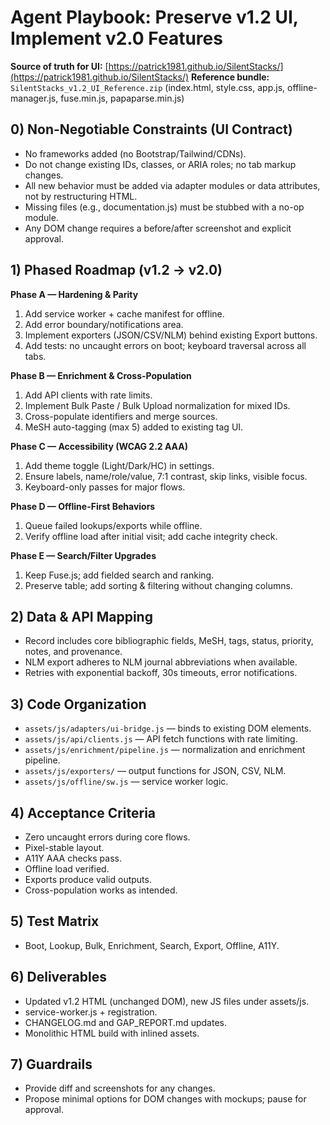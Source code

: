 # Agent Playbook: Preserve v1.2 UI, Implement v2.0 Features

**Source of truth for UI:** [https://patrick1981.github.io/SilentStacks/](https://patrick1981.github.io/SilentStacks/)
**Reference bundle:** `SilentStacks_v1.2_UI_Reference.zip` (index.html, style.css, app.js, offline-manager.js, fuse.min.js, papaparse.min.js)

## 0) Non-Negotiable Constraints (UI Contract)

* No frameworks added (no Bootstrap/Tailwind/CDNs).
* Do not change existing IDs, classes, or ARIA roles; no tab markup changes.
* All new behavior must be added via adapter modules or data attributes, not by restructuring HTML.
* Missing files (e.g., documentation.js) must be stubbed with a no-op module.
* Any DOM change requires a before/after screenshot and explicit approval.

## 1) Phased Roadmap (v1.2 → v2.0)

**Phase A — Hardening & Parity**

1. Add service worker + cache manifest for offline.
2. Add error boundary/notifications area.
3. Implement exporters (JSON/CSV/NLM) behind existing Export buttons.
4. Add tests: no uncaught errors on boot; keyboard traversal across all tabs.

**Phase B — Enrichment & Cross-Population**

1. Add API clients with rate limits.
2. Implement Bulk Paste / Bulk Upload normalization for mixed IDs.
3. Cross-populate identifiers and merge sources.
4. MeSH auto-tagging (max 5) added to existing tag UI.

**Phase C — Accessibility (WCAG 2.2 AAA)**

1. Add theme toggle (Light/Dark/HC) in settings.
2. Ensure labels, name/role/value, 7:1 contrast, skip links, visible focus.
3. Keyboard-only passes for major flows.

**Phase D — Offline-First Behaviors**

1. Queue failed lookups/exports while offline.
2. Verify offline load after initial visit; add cache integrity check.

**Phase E — Search/Filter Upgrades**

1. Keep Fuse.js; add fielded search and ranking.
2. Preserve table; add sorting & filtering without changing columns.

## 2) Data & API Mapping

* Record includes core bibliographic fields, MeSH, tags, status, priority, notes, and provenance.
* NLM export adheres to NLM journal abbreviations when available.
* Retries with exponential backoff, 30s timeouts, error notifications.

## 3) Code Organization

* `assets/js/adapters/ui-bridge.js` — binds to existing DOM elements.
* `assets/js/api/clients.js` — API fetch functions with rate limiting.
* `assets/js/enrichment/pipeline.js` — normalization and enrichment pipeline.
* `assets/js/exporters/` — output functions for JSON, CSV, NLM.
* `assets/js/offline/sw.js` — service worker logic.

## 4) Acceptance Criteria

* Zero uncaught errors during core flows.
* Pixel-stable layout.
* A11Y AAA checks pass.
* Offline load verified.
* Exports produce valid outputs.
* Cross-population works as intended.

## 5) Test Matrix

* Boot, Lookup, Bulk, Enrichment, Search, Export, Offline, A11Y.

## 6) Deliverables

* Updated v1.2 HTML (unchanged DOM), new JS files under assets/js.
* service-worker.js + registration.
* CHANGELOG.md and GAP\_REPORT.md updates.
* Monolithic HTML build with inlined assets.

## 7) Guardrails

* Provide diff and screenshots for any changes.
* Propose minimal options for DOM changes with mockups; pause for approval.
